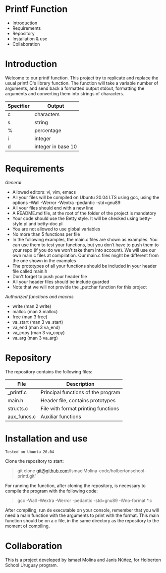 <body>	
<h1>Printf Function</h1>
<ul>
<li>Introduction</li>
<li>Requirements</li>
<li>Repository</li>
<li>Installation & use</li>
<li>Collaboration</li>
</ul>

<h1>Introduction</h1>

Welcome to our printf function. This project try to replicate and replace the usual printf C's library function.
The function will take a variable number of arguments, and send back a formatted output stdout, formatting the 
arguments and converting them into strings of characters.


| Specifier | Output |
| --------- | ------ |
| c | characters |
| s | string |
| % | percentage |
| i | integer |
| d | integer in base 10 |

<h1>Requirements</h1>

*General*

<ul>
<li>Allowed editors: vi, vim, emacs</li>
<li>All your files will be compiled on Ubuntu 20.04 LTS using gcc, using the options -Wall -Werror -Wextra -pedantic -std=gnu89</li>
<li>All your files should end with a new line</li>
<li>A README.md file, at the root of the folder of the project is mandatory</li>
<li>Your code should use the Betty style. It will be checked using betty-style.pl and betty-doc.pl</li>
<li>You are not allowed to use global variables</li>
<li>No more than 5 functions per file</li>
<li>In the following examples, the main.c files are shown as examples. You can use them to test your functions, but you don’t have to push them to your repo (if you do we won’t take them into account). We will use our own main.c files at compilation. Our main.c files might be different from the one shown in the examples</li>
<li>The prototypes of all your functions should be included in your header file called main.h</li>
<li>Don't forget to push your header file</li>
<li>All your header files should be include guarded</li>
<li>Note that we will not provide the _putchar function for this project</li>
</ul>

*Authorized functions and macros*

<ul>
<li>write (man 2 write)</li>
<li>malloc (man 3 malloc)</li>
<li>free (man 3 free)</li>
<li>va_start (man 3 va_start)</li>
<li>va_end (man 3 va_end)</li>
<li>va_copy (man 3 va_copy)</li>
<li>va_arg (man 3 va_arg)</li>
</ul>

<h1>Repository</h1>

The repository contains the following files:
  
| File | Description |
| --------- | ------ |
| _printf.c | Principal functions of the program |
| main.h | Header file, contains prototypes |
| structs.c | File with format printing functions |
| aux_funcs.c | Auxiliar functions |

<h1>Installation and use</h1>

`Tested on Ubuntu 20.04`
     
Clone the repository to start:

>git clone git@github.com/IsmaelMolina-code/holbertonschool-printf.git'

For running the function, after cloning the repository, is necessary to compile the program with the following code:

>gcc -Wall -Wextra -Werror -pedantic -std=gnu89 -Wno-format *.c


After compiling, run de executable on your console, remember that you will need a main function with the arguments to print with the format.
This main function should be on a c file, in the same directory as the repository to the moment of compiling.
<h1>Collaboration</h1>
This is a project developed by Ismael Molina and Janis Núñez, for Holberton School Uruguay program.
</body>
